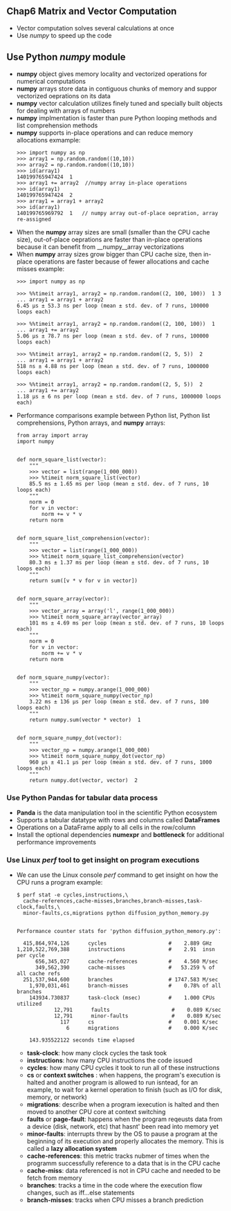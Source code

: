 ## Chap6 Matrix and Vector Computation
* Vector computation solves several calculations at once
* Use _numpy_ to speed up the code


## Use Python _numpy_ module
* __numpy__ object gives memory locality and vectorized operations for numerical computations
* __numpy__ arrays store data in contiguous chunks of memory and suppor vectorized oeprations on its data
* __numpy__ vector calculation utilizes finely tuned and specially built objects for dealing with arrays of numbers
* __numpy__ implmentation is faster than pure Python looping methods and list comprehension methods
* __numpy__ supports in-place operations and can reduce memory allocations
  exmample:
  ```
  >>> import numpy as np
  >>> array1 = np.random.random((10,10))
  >>> array2 = np.random.random((10,10))
  >>> id(array1)
  140199765947424  1
  >>> array1 += array2  //numpy array in-place operations
  >>> id(array1)
  140199765947424  2
  >>> array1 = array1 + array2
  >>> id(array1)
  140199765969792  1   // numpy array out-of-place oepration, array re-assigned
  ```
* When the __numpy__ array sizes are small (smaller than the CPU cache size), out-of-place oeprations are faster than in-place operations because it can benefit from __numpy__array vectorizations
* When __numpy__ array sizes grow bigger than CPU cache size, then in-place operations are faster because of fewer allocations and cache misses
  example:
  ```
  >>> import numpy as np

  >>> %%timeit array1, array2 = np.random.random((2, 100, 100))  1 3
  ... array1 = array1 + array2
  6.45 µs ± 53.3 ns per loop (mean ± std. dev. of 7 runs, 100000 loops each)

  >>> %%timeit array1, array2 = np.random.random((2, 100, 100))  1
  ... array1 += array2
  5.06 µs ± 78.7 ns per loop (mean ± std. dev. of 7 runs, 100000 loops each)

  >>> %%timeit array1, array2 = np.random.random((2, 5, 5))  2
  ... array1 = array1 + array2
  518 ns ± 4.88 ns per loop (mean ± std. dev. of 7 runs, 1000000 loops each)

  >>> %%timeit array1, array2 = np.random.random((2, 5, 5))  2
  ... array1 += array2
  1.18 µs ± 6 ns per loop (mean ± std. dev. of 7 runs, 1000000 loops each)
  ```
* Performance comparisons example between Python list, Python list comprehensions, Python arrays, and __numpy__ arrays:
  ```
  from array import array
  import numpy


  def norm_square_list(vector):
      """
      >>> vector = list(range(1_000_000))
      >>> %timeit norm_square_list(vector)
      85.5 ms ± 1.65 ms per loop (mean ± std. dev. of 7 runs, 10 loops each)
      """
      norm = 0
      for v in vector:
          norm += v * v
      return norm


  def norm_square_list_comprehension(vector):
      """
      >>> vector = list(range(1_000_000))
      >>> %timeit norm_square_list_comprehension(vector)
      80.3 ms ± 1.37 ms per loop (mean ± std. dev. of 7 runs, 10 loops each)
      """
      return sum([v * v for v in vector])


  def norm_square_array(vector):
      """
      >>> vector_array = array('l', range(1_000_000))
      >>> %timeit norm_square_array(vector_array)
      101 ms ± 4.69 ms per loop (mean ± std. dev. of 7 runs, 10 loops each)
      """
      norm = 0
      for v in vector:
          norm += v * v
      return norm


  def norm_square_numpy(vector):
      """
      >>> vector_np = numpy.arange(1_000_000)
      >>> %timeit norm_square_numpy(vector_np)
      3.22 ms ± 136 µs per loop (mean ± std. dev. of 7 runs, 100 loops each)
      """
      return numpy.sum(vector * vector)  1


  def norm_square_numpy_dot(vector):
      """
      >>> vector_np = numpy.arange(1_000_000)
      >>> %timeit norm_square_numpy_dot(vector_np)
      960 µs ± 41.1 µs per loop (mean ± std. dev. of 7 runs, 1000 loops each)
      """
      return numpy.dot(vector, vector)  2
  ```


### Use Python __Pandas__ for tabular data process
* __Panda__ is the data manipulation tool in the scientific Python ecosystem
* Supports a tabular datatype with rows and columns called **DataFrames**
* Operations on a DataFrame apply to all cells in the row/column
* Install the optional dependencies __numexpr__ and __bottleneck__ for additional performance improvements


### Use Linux _perf_ tool to get insight on program executions 
* We can use the Linux console _perf_ command to get insight on how the CPU runs a program
  example:
  ```
  $ perf stat -e cycles,instructions,\
    cache-references,cache-misses,branches,branch-misses,task-clock,faults,\
    minor-faults,cs,migrations python diffusion_python_memory.py


  Performance counter stats for 'python diffusion_python_memory.py':

    415,864,974,126      cycles                    #    2.889 GHz                      
  1,210,522,769,388      instructions              #    2.91  insn per cycle           
        656,345,027      cache-references          #    4.560 M/sec                    
        349,562,390      cache-misses              #   53.259 % of all cache refs      
    251,537,944,600      branches                  # 1747.583 M/sec                    
      1,970,031,461      branch-misses             #    0.78% of all branches          
      143934.730837      task-clock (msec)         #    1.000 CPUs utilized          
              12,791      faults                    #    0.089 K/sec                  
              12,791      minor-faults              #    0.089 K/sec                  
                117      cs                        #    0.001 K/sec                  
                  6      migrations                #    0.000 K/sec                  

      143.935522122 seconds time elapsed
  ```
  * **task-clock**: how many clock cycles the task took
  * **instructions**: how many CPU instructions the code issued
  * **cycles**: how many CPU cycles it took to run all of these instructions
  * **cs** or **context switches** : when happens, the program's execution is halted and another program is allowed to run isntead, for an example, to wait for a kernel operation to finish (such as I/O for disk, memory, or network) 
  * **migrations**: describe when a program iexecution is halted and then  moved to another CPU core at context switching
  * **faults** or **page-fault**: happens when the program reqeusts data from a device (disk, network, etc) that hasnt' been read into memory yet
  * **minor-faults**: interrupts threw by the OS to pause a program at the beginning of its execution and properly allocates the memory. This is called a **lazy allocation system**
  * **cache-references**: this metric tracks nubmer of times when the programm successfully reference to a data that is in the CPU cache
  * **cache-miss**: data referenced is not in CPU cache and needed to be fetch from memory
  * **branches**: tracks a time in the code where the execution flow changes, such as iff...else statements
  * **branch-misses**: tracks when CPU misses a branch prediction
